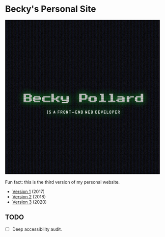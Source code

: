 # Becky's Personal Site

![Preview of personal site v3](./src/assets/images/screencap.png)

Fun fact: this is the third version of my personal website.
- [Version 1](https://web.archive.org/web/20180118052458/http://beckypollard.com/) (2017)
- [Version 2](https://web.archive.org/web/20180805212854/http://beckypollard.com/) (2018)
- [Version 3](http://beckypollard.com) (2020)

## TODO
- [ ] Deep accessibility audit.
